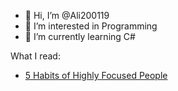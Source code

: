 - 👋 Hi, I’m @Ali200119
- 👀 I’m interested in Programming
- 🌱 I’m currently learning C#



What I read:

- [5 Habits of Highly Focused People](https://nickwignall.medium.com/5-habits-of-highly-focused-people-7bf10d3a7dad)
